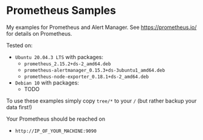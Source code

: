 # Prometheus Samples

My examples for Prometheus and Alert Manager.
See https://prometheus.io/ for details on Prometheus.

Tested on:

- `Ubuntu 20.04.3 LTS` with packages:
   - `prometheus_2.15.2+ds-2_amd64.deb`
   - `prometheus-alertmanager_0.15.3+ds-3ubuntu1_amd64.deb`
   - `prometheus-node-exporter_0.18.1+ds-2_amd64.deb`
- `Debian 10` with packages:
  - TODO
   
To use these examples simply copy `tree/*` to your `/` (but rather
backup your data first!)

Your Prometheus should be reached on
- `http://IP_OF_YOUR_MACHINE:9090`





